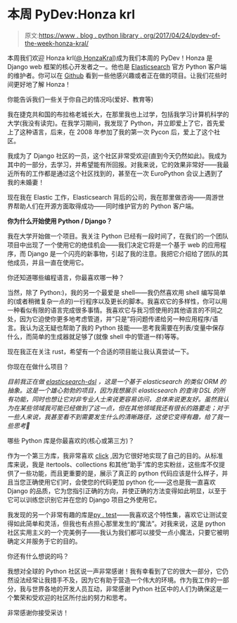 # 本周 PyDev:Honza krl

> 原文:[https://www . blog . python library . org/2017/04/24/pydev-of-the-week-honza-kral/](https://www.blog.pythonlibrary.org/2017/04/24/pydev-of-the-week-honza-kral/)

本周我们欢迎 Honza krl([@ HonzaKral](https://twitter.com/honzakral))成为我们本周的 PyDev！Honza 是 Django web 框架的核心开发者之一。他也是 [Elasticsearch](https://www.elastic.co/) 官方 Python 客户端的维护者。你可以在 [Github](https://github.com/HonzaKral) 看到一些他感兴趣或者正在做的项目。让我们花些时间更好地了解 Honza！

你能告诉我们一些关于你自己的情况吗(爱好、教育等)

我在捷克共和国的布拉格老城长大，在那里我也上过学，包括我学习计算机科学的大学(我没有读完)。在我学习期间，我发现了 Python，并立即爱上了它，首先爱上了这种语言，后来，在 2008 年参加了我的第一次 Pycon 后，爱上了这个社区。

我成为了 Django 社区的一员，这个社区非常受欢迎(直到今天仍然如此)。我成为其中的一部分，去学习，并希望能有所回报。对我来说，它的效果非常好——我最近所有的工作都是通过这个社区找到的，甚至在一次 EuroPython 会议上遇到了我的未婚妻！

现在我在 Elastic 工作，Elasticsearch 背后的公司，我在那里做咨询——周游世界帮助人们在开源方面取得成功——同时维护官方的 Python 客户端。

**你为什么开始使用 Python / Django？**

我在大学开始做一个项目。我关注 Python 已经有一段时间了，在我们的一个团队项目中出现了一个使用它的绝佳机会——我们决定它将是一个基于 web 的应用程序，而 Django 是一个闪亮的新事物，引起了我的注意。我把它介绍给了团队的其他成员，并且一直在使用它。

你还知道哪些编程语言，你最喜欢哪一种？

当然，除了 Python:)，我的另一个最爱是 shell——我仍然喜欢用 shell 编写简单的(或者稍微复杂一点的)一行程序以及更长的脚本。我喜欢它的多样性，你可以用一种看似有限的语言完成很多事情。我喜欢它与我习惯使用的其他语言的不同之处，因为它迫使你更多地考虑管道，并“只是”将问题传递给另一种应用程序/语言。我认为这无疑也帮助了我的 Python 技能——思考我需要在列表/变量中保存什么，而简单的生成器就足够了(就像 shell 中的管道一样)等等。

现在我正在关注 rust，希望有一个合适的项目能让我认真尝试一下。

你现在在做什么项目？

*目前我正在做 [elasticsearch-dsl](https://github.com/elastic/elasticsearch-dsl-py) ，这是一个基于 elasticsearch 的类似 ORM 的抽象。这是一个雄心勃勃的项目，因为我想展示 elasticsearch 的查询 DSL 的所有功能，同时也想让它对非专业人士来说更容易访问，总体来说更友好。虽然我认为在某些领域我可能已经做到了这一点，但在其他领域我还有很长的路要走；对于一些人来说，我甚至看不到需要发生什么的清晰路径，这使它变得有趣，给了我一些思考🙂*

哪些 Python 库是你最喜欢的(核心或第三方)？

作为一个第三方库，我非常喜欢 [click](http://click.pocoo.org/) ,因为它很好地实现了自己的目的。从标准库来说，我是 itertools、collections 和其他“助手”库的忠实粉丝，这些库不仅提供了一些功能，而且更重要的是，展示了真正的 python 代码应该是什么样子，并且当您正确使用它们时，会使您的代码更加 python 化——这也是我一直喜欢 Django 的品质，它为您指引正确的方向，并使正确的方法变得如此明显，以至于它可以训练您识别它并在您的 Django 项目之外使用它。

我发现的另一个非常有趣的库是[py . test](https://docs.pytest.org/)——我喜欢这个特性集，喜欢它让测试变得如此简单和灵活，但我也有点担心那里发生的“魔法”。对我来说，这是 python 社区实用主义的一个完美例子——我认为我们都可以接受一点小魔法，只要它被明确定义并服务于它的目的。

你还有什么想说的吗？

我想对全球的 Python 社区说一声非常感谢！我有幸看到了它的很大一部分，它仍然设法经常让我措手不及，因为它有助于营造一个伟大的环境。作为我工作的一部分，我与世界各地的开发人员互动，非常感谢 Python 社区中的人们为确保这是一个繁荣和受欢迎的社区所付出的努力和思考。

非常感谢你接受采访！